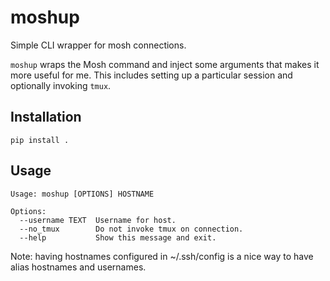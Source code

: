 # moshup
Simple CLI wrapper for mosh connections.

`moshup` wraps the Mosh command and inject some arguments that makes it more useful for me. This includes setting up a particular session and optionally invoking `tmux`.

## Installation

```
pip install .
```

## Usage

```
Usage: moshup [OPTIONS] HOSTNAME

Options:
  --username TEXT  Username for host.
  --no_tmux        Do not invoke tmux on connection.
  --help           Show this message and exit.
```

Note: having hostnames configured in ~/.ssh/config is a nice way to have alias hostnames and usernames.